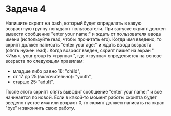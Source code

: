 # Задача 4

Напишите скрипт на bash, который будет определять в какую возрастную группу
попадают пользователи. При запуске скрипт должен вывести сообщение "enter
your name:" и ждать от пользователя ввода имени (используйте read, чтобы
прочитать его). Когда имя введено, то скрипт должен написать "enter your age:"
и ждать ввода возраста (опять нужен read). Когда возраст введен, скрипт пишет
на экран "<Имя>, your group is <группа>", где <группа> определяется на основе
возраста по следующим правилам:

- младше либо равно 16: "child",
- от 17 до 25 (включительно): "youth",
- старше 25: "adult".

После этого скрипт опять выводит сообщение "enter your name:" и всё
начинается по новой. Если в какой-то момент работы скрипта будет введено
пустое имя или возраст 0, то скрипт должен написать на экран "bye" и
закончить свою работу.